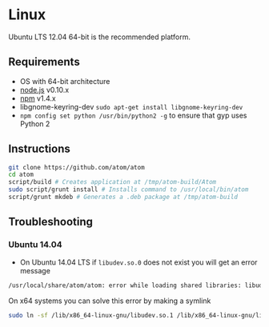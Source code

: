 # Linux

Ubuntu LTS 12.04 64-bit is the recommended platform.

## Requirements

  * OS with 64-bit architecture
  * [node.js](http://nodejs.org/download/) v0.10.x
  * [npm](http://www.npmjs.org/) v1.4.x  
  * libgnome-keyring-dev `sudo apt-get install libgnome-keyring-dev`
  * `npm config set python /usr/bin/python2 -g` to ensure that gyp uses Python 2

## Instructions

  ```sh
  git clone https://github.com/atom/atom
  cd atom
  script/build # Creates application at /tmp/atom-build/Atom
  sudo script/grunt install # Installs command to /usr/local/bin/atom
  script/grunt mkdeb # Generates a .deb package at /tmp/atom-build
  ```

## Troubleshooting

### Ubuntu 14.04

 * On Ubuntu 14.04 LTS if `libudev.so.0` does not exist you will get an error message

  ```sh
  /usr/local/share/atom/atom: error while loading shared libraries: libudev.so.0: cannot open shared object file: No such file or directory
  ```
On x64 systems you can solve this error by making a symlink

  ```sh
  sudo ln -sf /lib/x86_64-linux-gnu/libudev.so.1 /lib/x86_64-linux-gnu/libudev.so.0
  ```
